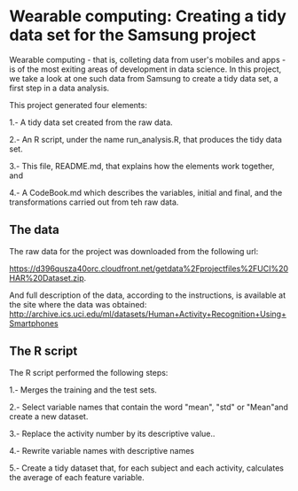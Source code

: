 # Wearable computing: Creating a tidy data set for the Samsung project 

Wearable computing - that is, colleting data from user's mobiles and apps - is of the most exiting areas of development in data science. In this project, we take a look at one such data from Samsung to create a tidy data set,  a first step in a data analysis.

This project generated four elements:

1.- A tidy data set created from the raw data.

2.- An R script, under the name run_analysis.R, that produces the tidy data set.

3.- This file, README.md, that explains how the elements work together, and

4.- A CodeBook.md which describes the variables, initial and final, and the transformations carried out from teh raw data.

## The data

The raw data for the project was downloaded from the following url:

https://d396qusza40orc.cloudfront.net/getdata%2Fprojectfiles%2FUCI%20HAR%20Dataset.zip.

And full description of the data, according to the instructions, is available at the site where the data was obtained: http://archive.ics.uci.edu/ml/datasets/Human+Activity+Recognition+Using+Smartphones

## The R script 

The R script performed the following steps:

1.- Merges the training and the test sets.

2.- Select variable names that contain the word "mean", "std" or "Mean"and create a new dataset.

3.- Replace the activity number by its descriptive value..

4.- Rewrite variable names with descriptive names

5.- Create a tidy dataset that, for each subject and each activity, calculates the average of each
feature variable.



